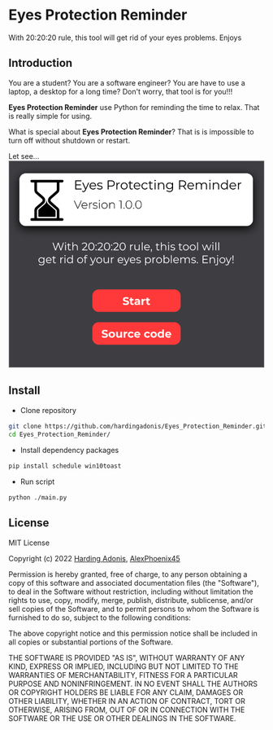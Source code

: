 # Eyes Protection Reminder

With 20:20:20 rule, this tool will get rid of your eyes problems. Enjoys

## Introduction

You are a student?
You are a software engineer?
You are have to use a laptop, a desktop for a long time?
Don't worry, that tool is for you!!!

**Eyes Protection Reminder** use Python for reminding the time to relax. That is really simple for using.

What is special about **Eyes Protection Reminder**?
That is is impossible to turn off without shutdown or restart.

Let see...
![Eyes Protection Reminder on Figma](https://raw.githubusercontent.com/hardingadonis/Eyes_Protection_Reminder/d8a53bd76bcfcd57f080352063cfac0f235f4ab9/imgs/Figma_Light_Theme.svg)

## Install

- Clone repository
```bash
git clone https://github.com/hardingadonis/Eyes_Protection_Reminder.git
cd Eyes_Protection_Reminder/
```

- Install dependency packages
```bash
pip install schedule win10toast
```

- Run script
```bash
python ./main.py
```

## License

MIT License

Copyright (c) 2022 [Harding Adonis](https://github.com/hardingadonis), [AlexPhoenix45](https://github.com/AlexPhoenix45)

Permission is hereby granted, free of charge, to any person obtaining a copy
of this software and associated documentation files (the "Software"), to deal
in the Software without restriction, including without limitation the rights
to use, copy, modify, merge, publish, distribute, sublicense, and/or sell
copies of the Software, and to permit persons to whom the Software is
furnished to do so, subject to the following conditions:

The above copyright notice and this permission notice shall be included in all
copies or substantial portions of the Software.

THE SOFTWARE IS PROVIDED "AS IS", WITHOUT WARRANTY OF ANY KIND, EXPRESS OR
IMPLIED, INCLUDING BUT NOT LIMITED TO THE WARRANTIES OF MERCHANTABILITY,
FITNESS FOR A PARTICULAR PURPOSE AND NONINFRINGEMENT. IN NO EVENT SHALL THE
AUTHORS OR COPYRIGHT HOLDERS BE LIABLE FOR ANY CLAIM, DAMAGES OR OTHER
LIABILITY, WHETHER IN AN ACTION OF CONTRACT, TORT OR OTHERWISE, ARISING FROM,
OUT OF OR IN CONNECTION WITH THE SOFTWARE OR THE USE OR OTHER DEALINGS IN THE
SOFTWARE.